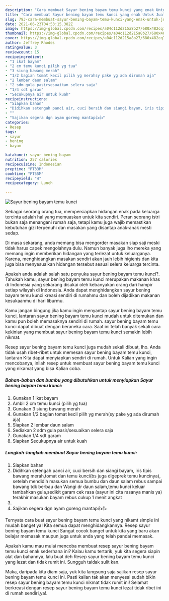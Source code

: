 ```yaml
---
description: "Cara membuat Sayur bening bayam temu kunci yang enak Untuk Jualan"
title: "Cara membuat Sayur bening bayam temu kunci yang enak Untuk Jualan"
slug: 793-cara-membuat-sayur-bening-bayam-temu-kunci-yang-enak-untuk-jualan
date: 2021-06-23T04:53:15.382Z
image: https://img-global.cpcdn.com/recipes/a04c112d215a8b27/680x482cq70/sayur-bening-bayam-temu-kunci-foto-resep-utama.jpg
thumbnail: https://img-global.cpcdn.com/recipes/a04c112d215a8b27/680x482cq70/sayur-bening-bayam-temu-kunci-foto-resep-utama.jpg
cover: https://img-global.cpcdn.com/recipes/a04c112d215a8b27/680x482cq70/sayur-bening-bayam-temu-kunci-foto-resep-utama.jpg
author: Jeffrey Rhodes
ratingvalue: 3
reviewcount: 15
recipeingredient:
- "1 ikat bayam"
- "2 cm temu kunci pilih yg tua"
- "3 siung bawang merah"
- "1/2 bagian tomat kecil pilih yg merahsy pake yg ada dirumah aja"
- "2 lembar daun salam"
- "2 sdm gula pasirsesuaikan selera saja"
- "1/4 sdt garam"
- "Secukupnya air untuk kuah"
recipeinstructions:
- "Siapkan bahan"
- "Didihkan setengah panci air, cuci bersih dan siangi bayam, iris tipis bawang merah,tomat dan temu kunci(bs juga digeprek temu kuncinya), setelah mendidih masukan semua bumbu dan daun salam rebus sampai bawang tdk berbau dan Wangi dr daun salam,temu kunci keluar tambahkan gula,sedikit garam cek rasa (sayur ini cita rasanya manis ya) terakhir masukan bayam rebus cukup 1 menit angkat"
- ""
- "Sajikan segera dgn ayam goreng mantap👍👍"
categories:
- Resep
tags:
- sayur
- bening
- bayam

katakunci: sayur bening bayam 
nutrition: 257 calories
recipecuisine: Indonesian
preptime: "PT33M"
cooktime: "PT55M"
recipeyield: "4"
recipecategory: Lunch

---
```



![Sayur bening bayam temu kunci](https://img-global.cpcdn.com/recipes/a04c112d215a8b27/680x482cq70/sayur-bening-bayam-temu-kunci-foto-resep-utama.jpg)

Sebagai seorang orang tua, mempersiapkan hidangan enak pada keluarga tercinta adalah hal yang memuaskan untuk kita sendiri. Peran seorang istri bukan saja menangani rumah saja, tetapi kamu juga wajib memastikan kebutuhan gizi terpenuhi dan masakan yang disantap anak-anak mesti sedap.

Di masa  sekarang, anda memang bisa mengorder masakan siap saji meski tidak harus capek mengolahnya dulu. Namun banyak juga lho mereka yang memang ingin memberikan hidangan yang terlezat untuk keluarganya. Karena, menghidangkan masakan sendiri akan jauh lebih higienis dan kita juga bisa menyesuaikan hidangan tersebut sesuai selera keluarga tercinta. 



Apakah anda adalah salah satu penyuka sayur bening bayam temu kunci?. Tahukah kamu, sayur bening bayam temu kunci merupakan makanan khas di Indonesia yang sekarang disukai oleh kebanyakan orang dari hampir setiap wilayah di Indonesia. Anda dapat menghidangkan sayur bening bayam temu kunci kreasi sendiri di rumahmu dan boleh dijadikan makanan kesukaanmu di hari liburmu.

Kamu jangan bingung jika kamu ingin menyantap sayur bening bayam temu kunci, lantaran sayur bening bayam temu kunci mudah untuk ditemukan dan kamu pun boleh memasaknya sendiri di rumah. sayur bening bayam temu kunci dapat dibuat dengan beraneka cara. Saat ini telah banyak sekali cara kekinian yang membuat sayur bening bayam temu kunci semakin lebih nikmat.

Resep sayur bening bayam temu kunci juga mudah sekali dibuat, lho. Anda tidak usah ribet-ribet untuk memesan sayur bening bayam temu kunci, lantaran Kita dapat menyiapkan sendiri di rumah. Untuk Kalian yang ingin mencobanya, inilah resep untuk membuat sayur bening bayam temu kunci yang nikamat yang bisa Kalian coba.

<!--inarticleads1-->

##### Bahan-bahan dan bumbu yang dibutuhkan untuk menyiapkan Sayur bening bayam temu kunci:

1. Gunakan 1 ikat bayam
1. Ambil 2 cm temu kunci (pilih yg tua)
1. Gunakan 3 siung bawang merah
1. Gunakan 1/2 bagian tomat kecil pilih yg merah(sy pake yg ada dirumah aja)
1. Siapkan 2 lembar daun salam
1. Sediakan 2 sdm gula pasir/sesuaikan selera saja
1. Gunakan 1/4 sdt garam
1. Siapkan Secukupnya air untuk kuah




<!--inarticleads2-->

##### Langkah-langkah membuat Sayur bening bayam temu kunci:

1. Siapkan bahan
1. Didihkan setengah panci air, cuci bersih dan siangi bayam, iris tipis bawang merah,tomat dan temu kunci(bs juga digeprek temu kuncinya), setelah mendidih masukan semua bumbu dan daun salam rebus sampai bawang tdk berbau dan Wangi dr daun salam,temu kunci keluar tambahkan gula,sedikit garam cek rasa (sayur ini cita rasanya manis ya) terakhir masukan bayam rebus cukup 1 menit angkat
1. 
1. Sajikan segera dgn ayam goreng mantap👍👍




Ternyata cara buat sayur bening bayam temu kunci yang nikamt simple ini mudah banget ya! Kita semua dapat menghidangkannya. Resep sayur bening bayam temu kunci Sangat cocok banget untuk kita yang baru akan belajar memasak maupun juga untuk anda yang telah pandai memasak.

Apakah kamu mau mulai mencoba membuat resep sayur bening bayam temu kunci enak sederhana ini? Kalau kamu tertarik, yuk kita segera siapin alat dan bahannya, lalu buat deh Resep sayur bening bayam temu kunci yang lezat dan tidak rumit ini. Sungguh taidak sulit kan. 

Maka, daripada kita diam saja, yuk kita langsung saja sajikan resep sayur bening bayam temu kunci ini. Pasti kalian tak akan menyesal sudah bikin resep sayur bening bayam temu kunci nikmat tidak rumit ini! Selamat berkreasi dengan resep sayur bening bayam temu kunci lezat tidak ribet ini di rumah sendiri,ya!.

